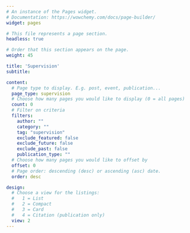 ```yaml
---
# An instance of the Pages widget.
# Documentation: https://wowchemy.com/docs/page-builder/
widget: pages

# This file represents a page section.
headless: true

# Order that this section appears on the page.
weight: 45

title: 'Supervision'
subtitle:

content:
  # Page type to display. E.g. post, event, publication...
  page_type: supervision
  # Choose how many pages you would like to display (0 = all pages)
  count: 0
  # Filter on criteria
  filters:
    author: ""
    category: ""
    tag: "supervision"
    exclude_featured: false
    exclude_future: false
    exclude_past: false
    publication_type: ""
  # Choose how many pages you would like to offset by
  offset: 0
  # Page order: descending (desc) or ascending (asc) date.
  order: desc

design:
  # Choose a view for the listings:
  #   1 = List
  #   2 = Compact
  #   3 = Card
  #   4 = Citation (publication only)
  view: 2
---
```

